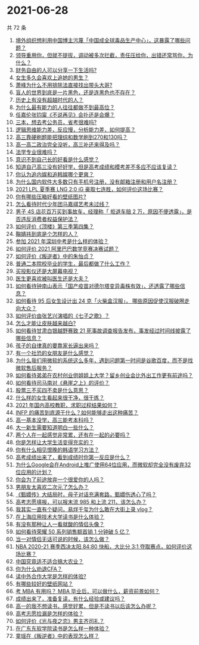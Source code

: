 # 2021-06-28

共 72 条

<!-- BEGIN -->
<!-- 最后更新时间 Mon Jun 28 2021 06:01:33 GMT+0800 (China Standard Time) -->

1. [境外组织想利用中国博主污蔑「中国成全球毒品生产中心」，这暴露了哪些问题？](https://www.zhihu.com/question/467242610)
2. [领导重用你，但就不提拔，调动被多次拦截，责任压给你，出错还常骂你，为什么？](https://www.zhihu.com/question/371428511)
3. [财务自由的人可以分享一下生活吗?](https://www.zhihu.com/question/452616303)
4. [女生多久会喜欢上追她的男生？](https://www.zhihu.com/question/318419047)
5. [萧峰为什么不用排除法直接找出带头大哥?](https://www.zhihu.com/question/465793725)
6. [盲人的世界到底是一片黑色，还是连黑色也不存在？](https://www.zhihu.com/question/48476818)
7. [历史上有没有超越时代的人？](https://www.zhihu.com/question/25538697)
8. [为什么最有能力的人往往都做不到最高位？](https://www.zhihu.com/question/268848307)
9. [任嘉伦张钧甯《不说再见》会扑还是会爆？](https://www.zhihu.com/question/465852395)
10. [三本，想去考公务员，省考很难吗?](https://www.zhihu.com/question/332487091)
11. [逻辑思维能力差，反应慢，分析能力差，如何提高？](https://www.zhihu.com/question/20119939)
12. [高三靠硬刷题能把理综和数学刷到270和130吗？](https://www.zhihu.com/question/36834794)
13. [高一高二政治完全没听，高三补还来得及吗？](https://www.zhihu.com/question/467636227)
14. [法学专业很难吗？](https://www.zhihu.com/question/312320326)
15. [意识不到自己长的好看是什么感觉？](https://www.zhihu.com/question/461571422)
16. [知道自己高三没有好好学，但是高考成绩和模考差不多应不应该复读？](https://www.zhihu.com/question/467132094)
17. [你认为追内娱和追韩娱哪个更爽？](https://www.zhihu.com/question/467521263)
18. [为什么国内软件大多数只有手机号注册，没有邮箱注册和用户名注册？](https://www.zhihu.com/question/331360215)
19. [2021 LPL 夏季赛 LNG 2:0 iG
    豪取七连胜，如何评价这场比赛？](https://www.zhihu.com/question/468185851)
20. [你有哪些压箱好看的壁纸图片?](https://www.zhihu.com/question/452324718)
21. [怎么看待时代少年团马嘉祺艺考未过线？](https://www.zhihu.com/question/467985728)
22. [男子 4S 店花百万买到事故车，经理称「 拒退车赔 2
    万，原因不便透露」，是否违反消费者权益保护法？](https://www.zhihu.com/question/467888396)
23. [如何评价《顶楼》第三季第四集？](https://www.zhihu.com/question/467430940)
24. [鞠婧祎到底是个怎样的人？](https://www.zhihu.com/question/451531217)
25. [参加 2021 年深圳中考是什么样的体验？](https://www.zhihu.com/question/413732438)
26. [如何评价 2021 阿里巴巴数学竞赛决赛试题？](https://www.zhihu.com/question/467903915)
27. [如何评价《叛逆者》中的朱怡贞？](https://www.zhihu.com/question/464194950)
28. [普通二本院校毕业的学生，最后都做了什么工作？](https://www.zhihu.com/question/267563742)
29. [买投影仪还是大屏幕电视？](https://www.zhihu.com/question/22925179)
30. [医生更喜欢被叫医生还是大夫？](https://www.zhihu.com/question/392695588)
31. [如何看待钟南山表示「国产疫苗对德尔塔变异毒株有效」，还透露了哪些信息？](https://www.zhihu.com/question/467727614)
32. [如何看待 95 后女生设计出 24 克「火柴盒汉服」，
    哪些原因促使汉服破圈走向大众？](https://www.zhihu.com/question/467576874)
33. [如何评价由张艺兴演唱的《七子之歌》？](https://www.zhihu.com/question/468080201)
34. [怎么才能让皮肤越来越白?](https://www.zhihu.com/question/458127901)
35. [如何看待甘肃白银越野赛致 21
    死事故调查报告发布，事发经过时间线披露了哪些信息？](https://www.zhihu.com/question/467819232)
36. [孩子的自律真的要靠家长逼出来吗？](https://www.zhihu.com/question/436192830)
37. [有一个社恐的女朋友是什么感觉？](https://www.zhihu.com/question/323962570)
38. [为什么我们用微软的系统这么多年，遇到问题第一时间是谷歌百度，而不是找微软售后服务？](https://www.zhihu.com/question/463391853)
39. [如何看待弟弟在农村创业供姐姐上大学？留乡创业会比外出工作更有前途吗？](https://www.zhihu.com/question/467948955)
40. [如何看待司马南对《悬崖之上》的评价？](https://www.zhihu.com/question/462226337)
41. [股票三不买四不卖是什么意思？](https://www.zhihu.com/question/453247969)
42. [什么样的女生看起来很干净，很干练？](https://www.zhihu.com/question/23796174)
43. [2021 年国内高校教职，求职过程结果如何？](https://www.zhihu.com/question/422467775)
44. [INFP 的痛苦到底源于什么？如何能够走出这种痛苦？](https://www.zhihu.com/question/464694241)
45. [高一基本没学，高三能考本科吗？](https://www.zhihu.com/question/465880433)
46. [大一新生需要知道明白一些什么？](https://www.zhihu.com/question/464836526)
47. [两个人在一起感觉非常累，还有在一起的必要吗？](https://www.zhihu.com/question/462421326)
48. [你是怎样让大学生活变得充实的？](https://www.zhihu.com/question/458754159)
49. [你有什么相见恨晚的韩语学习方法？](https://www.zhihu.com/question/32217419)
50. [高考成绩出来了，看到成绩时你第一反应是什么？](https://www.zhihu.com/question/282112238)
51. [为什么Google会在Android上推广使用64位应用，而微软却完全没有废弃32位应用的计划？](https://www.zhihu.com/question/461368950)
52. [你会为了前途放弃一个很爱你的人吗？](https://www.zhihu.com/question/465840049)
53. [男朋友太喜欢二次元了怎么办？](https://www.zhihu.com/question/402086093)
54. [《甄嬛传》大结局时，母子对话充满套路，甄嬛伤透心了吗？](https://www.zhihu.com/question/404317643)
55. [高考志愿填报，可以报末流 985 和上流 211，该怎么办？](https://www.zhihu.com/question/466861114)
56. [我其实一直有个疑问，易烊千玺为什么敢在大街上录 vlog？](https://www.zhihu.com/question/464875636)
57. [在上海应用技术大学读书是什么体验？](https://www.zhihu.com/question/62082173)
58. [有没有那种让人一看就酸的情侣头像？](https://www.zhihu.com/question/432753689)
59. [如何看待荣耀 50 系列销售额首销 1 分钟破 5 亿？](https://www.zhihu.com/question/467418330)
60. [当一对情侣无话可说的时候，该怎么做？](https://www.zhihu.com/question/280272233)
61. [NBA 2020-21 赛季西决太阳 84:80 快船，大比分 3:1
    夺取赛点，如何评价这场比赛？](https://www.zhihu.com/question/468067856)
62. [中国究竟适不适合搞大农业？](https://www.zhihu.com/question/323105287)
63. [你为什么劝退CFA？](https://www.zhihu.com/question/452285810)
64. [读中外合作大学是怎样的体验?](https://www.zhihu.com/question/370794883)
65. [有哪些较好的壁纸网站？](https://www.zhihu.com/question/32762402)
66. [考 MBA 有用吗？ MBA 毕业后，可以做什么，薪资前景如何？](https://www.zhihu.com/question/424963203)
67. [成绩出来了，准备复读，有什么经验或建议吗？](https://www.zhihu.com/question/466920064)
68. [高一的我不想读书，感觉好累，但是不读书以后该怎么办呢？](https://www.zhihu.com/question/462952243)
69. [高考志愿捡漏是怎样的体验？](https://www.zhihu.com/question/59549503)
70. [如何评价《光与夜之恋》男主齐司礼？](https://www.zhihu.com/question/466812216)
71. [在广东东软学院读书是怎么样一种体验？](https://www.zhihu.com/question/36540493)
72. [童瑶在《叛逆者》中的表现怎么样？](https://www.zhihu.com/question/463850620)

<!-- END -->
